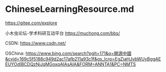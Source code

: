 # ChineseLearningResource.md

https://gitee.com/explore

小木虫论坛-学术科研互动平台
https://muchong.com/bbs/

CSDN:
https://www.csdn.net/

OSChina:
https://www.bing.com/search?pglt=171&q=開源中國&cvid=169c5f5188c949d2ac17afb211a93c1f&gs_lcrp=EgZjaHJvbWUyBggAEEUYOdIBCDQzNjJqMGoxqAIAsAIA&FORM=ANNTA1&PC=NMTS
